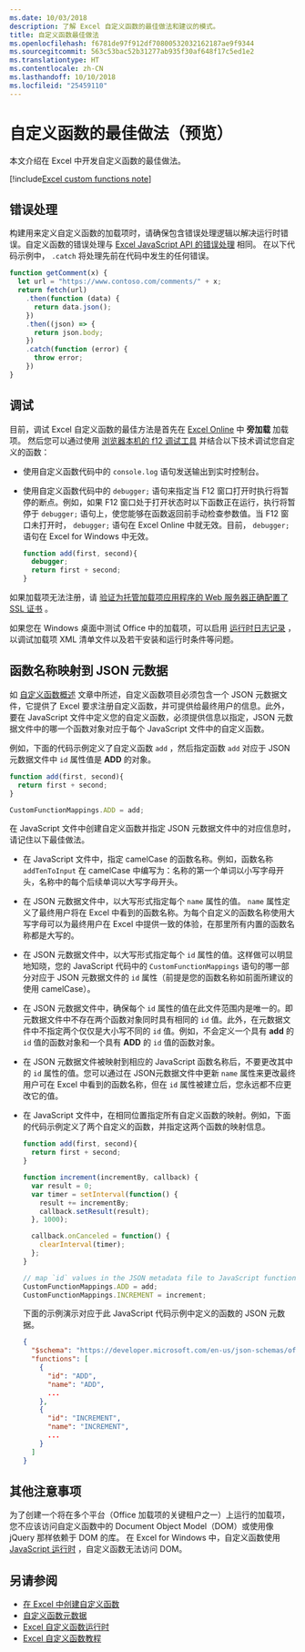 ```yaml
---
ms.date: 10/03/2018
description: 了解 Excel 自定义函数的最佳做法和建议的模式。
title: 自定义函数最佳做法
ms.openlocfilehash: f6781de97f912df70800532032162187ae9f9344
ms.sourcegitcommit: 563c53bac52b31277ab935f30af648f17c5ed1e2
ms.translationtype: HT
ms.contentlocale: zh-CN
ms.lasthandoff: 10/10/2018
ms.locfileid: "25459110"
---
```

# <a name="custom-functions-best-practices-preview"></a>自定义函数的最佳做法（预览）

本文介绍在 Excel 中开发自定义函数的最佳做法。

[!include[Excel custom functions note](../includes/excel-custom-functions-note.md)]

## <a name="error-handling"></a>错误处理

构建用来定义自定义函数的加载项时，请确保包含错误处理逻辑以解决运行时错误。自定义函数的错误处理与 [Excel JavaScript API 的错误处理](excel-add-ins-error-handling.md)  相同。 在以下代码示例中， `.catch` 将处理先前在代码中发生的任何错误。

```js
function getComment(x) {
  let url = "https://www.contoso.com/comments/" + x;
  return fetch(url)
    .then(function (data) {
      return data.json();
    })
    .then((json) => {
      return json.body;
    })
    .catch(function (error) {
      throw error;
    })
}
```

## <a name="debugging"></a>调试

目前，调试 Excel 自定义函数的最佳方法是首先在 [Excel Online](../testing/sideload-office-add-ins-for-testing.md) 中 **旁加载** 加载项。 然后您可以通过使用 [浏览器本机的 f12 调试工具](../testing/debug-add-ins-in-office-online.md) 并结合以下技术调试您自定义的函数：

- 使用自定义函数代码中的 `console.log` 语句发送输出到实时控制台。

- 使用自定义函数代码中的 `debugger;` 语句来指定当 F12 窗口打开时执行将暂停的断点。例如，如果 F12 窗口处于打开状态时以下函数正在运行，执行将暂停于 `debugger;` 语句上，使您能够在函数返回前手动检查参数值。当 F12 窗口未打开时， `debugger;` 语句在 Excel Online 中就无效。目前， `debugger;` 语句在 Excel for Windows 中无效。

    ```js
    function add(first, second){
      debugger;
      return first + second;
    }
    ```

如果加载项无法注册，请 [验证为托管加载项应用程序的 Web 服务器正确配置了 SSL 证书](https://github.com/OfficeDev/generator-office/blob/master/src/docs/ssl.md) 。

如果您在 Windows 桌面中测试 Office 中的加载项，可以启用 [运行时日志记录](../testing/troubleshoot-manifest.md#use-runtime-logging-to-debug-your-add-in) ，以调试加载项 XML 清单文件以及若干安装和运行时条件等问题。

## <a name="mapping-function-names-to-json-metadata"></a>函数名称映射到 JSON 元数据

如 [自定义函数概述](custom-functions-overview.md) 文章中所述，自定义函数项目必须包含一个 JSON 元数据文件，它提供了 Excel 要求注册自定义函数，并可提供给最终用户的信息。此外，要在 JavaScript 文件中定义您的自定义函数，必须提供信息以指定，JSON 元数据文件中的哪一个函数对象对应于每个 JavaScript 文件中的自定义函数。

例如，下面的代码示例定义了自定义函数 `add` ，然后指定函数 `add` 对应于 JSON 元数据文件中 `id` 属性值是 **ADD** 的对象。

```js
function add(first, second){
  return first + second;
}

CustomFunctionMappings.ADD = add;
```

在 JavaScript 文件中创建自定义函数并指定 JSON 元数据文件中的对应信息时，请记住以下最佳做法。

* 在 JavaScript 文件中，指定 camelCase 的函数名称。例如，函数名称 `addTenToInput` 在 camelCase 中编写为：名称的第一个单词以小写字母开头，名称中的每个后续单词以大写字母开头。

* 在 JSON 元数据文件中，以大写形式指定每个 `name` 属性的值。 `name` 属性定义了最终用户将在 Excel 中看到的函数名称。为每个自定义的函数名称使用大写字母可以为最终用户在 Excel 中提供一致的体验，在那里所有内置的函数名称都是大写的。

* 在 JSON 元数据文件中，以大写形式指定每个 `id` 属性的值。这样做可以明显地知晓，您的 JavaScript 代码中的 `CustomFunctionMappings` 语句的哪一部分对应于 JSON 元数据文件的  `id` 属性（前提是您的函数名称如前面所建议的使用 camelCase）。

* 在 JSON 元数据文件中，确保每个 `id` 属性的值在此文件范围内是唯一的。即元数据文件中不存在两个函数对象同时具有相同的 `id` 值。此外，在元数据文件中不指定两个仅仅是大小写不同的 `id` 值。例如，不会定义一个具有 **add** 的 `id` 值的函数对象和一个具有 **ADD** 的 `id` 值的函数对象。

* 在 JSON 元数据文件被映射到相应的 JavaScript 函数名称后，不要更改其中的 `id` 属性的值。您可以通过在 JSON元数据文件中更新 `name` 属性来更改最终用户可在 Excel 中看到的函数名称，但在 `id` 属性被建立后，您永远都不应更改它的值。

* 在 JavaScript 文件中，在相同位置指定所有自定义函数的映射。例如，下面的代码示例定义了两个自定义的函数，并指定这两个函数的映射信息。

    ```js
    function add(first, second){
      return first + second;
    }

    function increment(incrementBy, callback) {
      var result = 0;
      var timer = setInterval(function() {
        result += incrementBy;
        callback.setResult(result);
      }, 1000);

      callback.onCanceled = function() {
        clearInterval(timer);
      };
    }

    // map `id` values in the JSON metadata file to JavaScript function names
    CustomFunctionMappings.ADD = add;
    CustomFunctionMappings.INCREMENT = increment;
    ```

    下面的示例演示对应于此 JavaScript 代码示例中定义的函数的 JSON 元数据。

    ```json
    {
      "$schema": "https://developer.microsoft.com/en-us/json-schemas/office-js/custom-functions.schema.json",
      "functions": [
        {
          "id": "ADD",
          "name": "ADD",
          ...
        },
        {
          "id": "INCREMENT",
          "name": "INCREMENT",
          ...
        }
      ]
    }
    ```

## <a name="additional-considerations"></a>其他注意事项

为了创建一个将在多个平台（Office 加载项的关键租户之一）上运行的加载项，您不应该访问自定义函数中的  Document Object Model（DOM）或使用像 jQuery 那样依赖于 DOM 的库。 在 Excel for Windows 中，自定义函数使用 [JavaScript 运行时](custom-functions-runtime.md) ，自定义函数无法访问 DOM。

## <a name="see-also"></a>另请参阅

* [在 Excel 中创建自定义函数](custom-functions-overview.md)
* [自定义函数元数据](custom-functions-json.md)
* [Excel 自定义函数运行时](custom-functions-runtime.md)
* [Excel 自定义函数教程](excel-tutorial-custom-functions.md)
